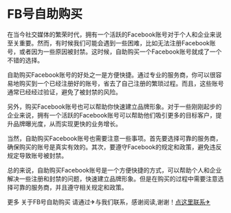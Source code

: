 # FB号自助购买

在当今社交媒体的繁荣时代，拥有一个活跃的Facebook账号对于个人和企业来说至关重要。然而，有时候我们可能会遇到一些困难，比如无法注册Facebook账号，或者因为一些原因被封禁。这时候，自助购买一个Facebook账号就成了一个不错的选择。

自助购买Facebook账号的好处之一是方便快捷。通过专业的服务商，你可以很容易地购买到一个已经注册好的账号，省去了自己注册的繁琐过程。而且，这些账号通常已经经过验证，避免了被封禁的风险。

另外，购买Facebook账号也可以帮助你快速建立品牌形象。对于一些刚刚起步的企业来说，拥有一个活跃的Facebook账号可以帮助他们吸引更多的目标客户，提升品牌曝光度，从而实现更快的业务增长。

当然，自助购买Facebook账号也需要注意一些事项。首先要选择可靠的服务商，确保购买的账号是真实有效的。其次，要遵守Facebook的规定和政策，避免违反规定导致账号被封禁。

总的来说，自助购买Facebook账号是一个方便快捷的方式，可以帮助个人和企业解决一些注册和封禁的问题，快速建立品牌形象。但是在购买的过程中需要注意选择可靠的服务商，并且遵守相关规定和政策。

更多 关于FB号自助购买 请通过✈与我们联系，感谢阅读,谢谢！[点这里联系✈](https://add.k02.cc)